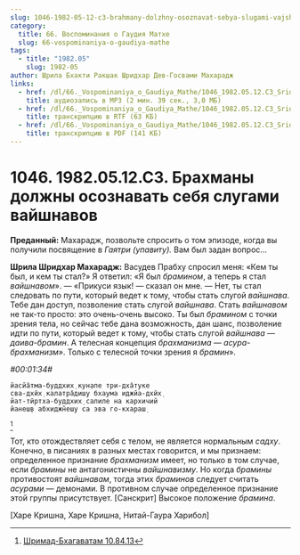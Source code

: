 ```yaml
---
slug: 1046-1982-05-12-c3-brahmany-dolzhny-osoznavat-sebya-slugami-vajshnavov
category:
  title: 66. Воспоминания о Гаудия Матхе
  slug: 66-vospominaniya-o-gaudiya-mathe
tags:
  - title: "1982.05"
    slug: 1982-05
author: Шрила Бхакти Ракшак Шридхар Дев-Госвами Махарадж
links:
  - href: /dl/66._Vospominaniya_o_Gaudiya_Mathe/1046_1982.05.12.C3_SridharMj_Brahmany_dolzhny_osoznavat_sebja_slugami_vajshnavov.mp3
    title: аудиозапись в MP3 (2 мин. 39 сек., 3,0 МБ)
  - href: /dl/66._Vospominaniya_o_Gaudiya_Mathe/1046_1982.05.12.C3_SridharMj_Brahmany_dolzhny_osoznavat_sebja_slugami_vajshnavov.rtf
    title: транскрипцию в RTF (63 КБ)
  - href: /dl/66._Vospominaniya_o_Gaudiya_Mathe/1046_1982.05.12.C3_SridharMj_Brahmany_dolzhny_osoznavat_sebja_slugami_vajshnavov.pdf
    title: транскрипцию в PDF (141 КБ)
---
```


# 1046. 1982.05.12.C3. Брахманы должны осознавать себя слугами вайшнавов

**Преданный:** Махарадж, позвольте спросить о том эпизоде, когда вы получили посвящение в *Гаятри (упавиту).* Вам был задан вопрос…

**Шрила Шридхар Махарадж:** Васудев Прабху спросил меня: «Кем ты был, и кем ты стал?» Я ответил: «Я был *брамином*, а теперь я стал *вайшнавом*». — «Прикуси язык! — сказал он мне. — Нет, ты стал следовать по пути, который ведет к тому, чтобы стать слугой *вайшнава*. Тебе дан доступ, позволение стать слугой *вайшнава*. Стать *вайшнавом* не так-то просто: это очень-очень высоко. Ты был *брамином* с точки зрения тела, но сейчас тебе дана возможность, дан шанс, позволение идти по пути, который ведет к тому, чтобы стать слугой *вайшнава — даива-брамин*. А телесная концепция *брахманизма — асура-брахманизм»*. Только с телесной точки зрения я *брамин*».

*#00:01:34#*

    йасйа̄тма-буддхих̣ кун̣апе три-дха̄туке
    сва-дхӣх̣ калатра̄диш̣у бхаума иджйа-дхӣх̣
    йат-тӣртха-буддхих̣ салиле на кархичий
    йанеш̣в абхиджн̃еш̣у са эва го-кхараш̣
[^_ftn1]

Тот, кто отождествляет себя с телом, не является нормальным *садху*. Конечно, в писаниях в разных местах говорится, и мы признаем: определенное признание *брахманизм* имеет, но только в том случае, если *брамины* не антагонистичны *вайшнавизму*. Но когда *брамины* противостоят *вайшнавам*, тогда этих *браминов* следует считать *асурами* — демонами. В противном случае определенное признание этой группы присутствует. [Санскрит] Высокое положение *брамина*.

[Харе Кришна, Харе Кришна, Нитай-Гаура Харибол]



[^_ftn1]: [Шримад-Бхагаватам 10.84.13](../notes/shrimad-bhagavatam/shrimad-bhagavatam-10-84-13.md)
